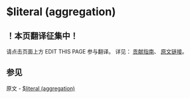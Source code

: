# $literal (aggregation)

## ！本页翻译征集中！

请点击页面上方 EDIT THIS PAGE 参与翻译。
详见：
[贡献指南]( https://github.com/JinMuInfo/MongoDB-Manual-zh/blob/master/CONTRIBUTING.md )、
[原文链接](  https://docs.mongodb.com/manual/reference/operator/aggregation/literal/  )。

## 参见

原文 - [$literal (aggregation)]( https://docs.mongodb.com/manual/reference/operator/aggregation/literal/ )


